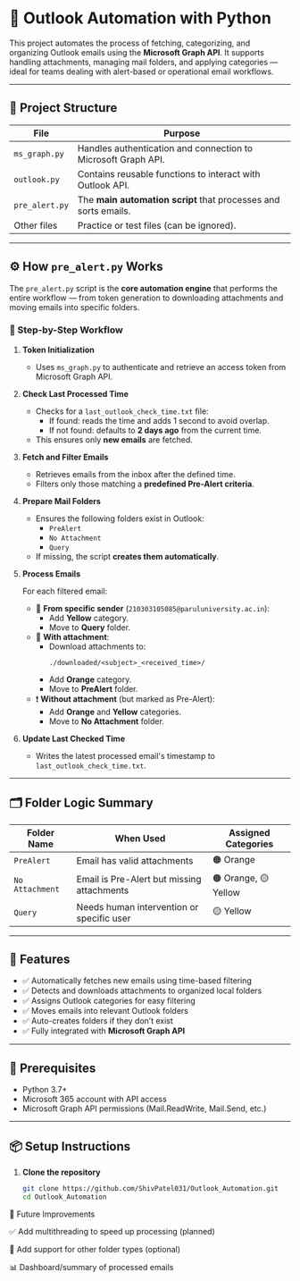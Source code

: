 # 📧 Outlook Automation with Python

This project automates the process of fetching, categorizing, and organizing Outlook emails using the **Microsoft Graph API**. It supports handling attachments, managing mail folders, and applying categories — ideal for teams dealing with alert-based or operational email workflows.

---

## 📂 Project Structure

| File              | Purpose                                                       |
|-------------------|---------------------------------------------------------------|
| `ms_graph.py`     | Handles authentication and connection to Microsoft Graph API. |
| `outlook.py`      | Contains reusable functions to interact with Outlook API.     |
| `pre_alert.py`    | The **main automation script** that processes and sorts emails. |
| Other files       | Practice or test files (can be ignored).                      |

---

## ⚙️ How `pre_alert.py` Works

The `pre_alert.py` script is the **core automation engine** that performs the entire workflow — from token generation to downloading attachments and moving emails into specific folders.

### 🔄 Step-by-Step Workflow

1. **Token Initialization**
   - Uses `ms_graph.py` to authenticate and retrieve an access token from Microsoft Graph API.

2. **Check Last Processed Time**
   - Checks for a `last_outlook_check_time.txt` file:
     - If found: reads the time and adds 1 second to avoid overlap.
     - If not found: defaults to **2 days ago** from the current time.
   - This ensures only **new emails** are fetched.

3. **Fetch and Filter Emails**
   - Retrieves emails from the inbox after the defined time.
   - Filters only those matching a **predefined Pre-Alert criteria**.

4. **Prepare Mail Folders**
   - Ensures the following folders exist in Outlook:
     - `PreAlert`
     - `No Attachment`
     - `Query`
   - If missing, the script **creates them automatically**.

5. **Process Emails**

   For each filtered email:
   - 📩 **From specific sender** (`210303105085@paruluniversity.ac.in`):
     - Add **Yellow** category.
     - Move to **Query** folder.
   - 📎 **With attachment**:
     - Download attachments to:
       ```
       ./downloaded/<subject>_<received_time>/
       ```
     - Add **Orange** category.
     - Move to **PreAlert** folder.
   - ❗ **Without attachment** (but marked as Pre-Alert):
     - Add **Orange** and **Yellow** categories.
     - Move to **No Attachment** folder.

6. **Update Last Checked Time**
   - Writes the latest processed email's timestamp to `last_outlook_check_time.txt`.

---

## 🗂 Folder Logic Summary

| Folder Name      | When Used                                | Assigned Categories    |
|------------------|-------------------------------------------|-------------------------|
| `PreAlert`       | Email has valid attachments               | 🟠 Orange               |
| `No Attachment`  | Email is Pre-Alert but missing attachments| 🟠 Orange, 🟡 Yellow     |
| `Query`          | Needs human intervention or specific user | 🟡 Yellow               |

---

## 🚀 Features

- ✅ Automatically fetches new emails using time-based filtering
- ✅ Detects and downloads attachments to organized local folders
- ✅ Assigns Outlook categories for easy filtering
- ✅ Moves emails into relevant Outlook folders
- ✅ Auto-creates folders if they don’t exist
- ✅ Fully integrated with **Microsoft Graph API**

---

## 🔐 Prerequisites

- Python 3.7+
- Microsoft 365 account with API access
- Microsoft Graph API permissions (Mail.ReadWrite, Mail.Send, etc.)

---

## 📦 Setup Instructions

1. **Clone the repository**
   ```bash
   git clone https://github.com/ShivPatel031/Outlook_Automation.git
   cd Outlook_Automation

🧠 Future Improvements

✅ Add multithreading to speed up processing (planned)

📁 Add support for other folder types (optional)

📊 Dashboard/summary of processed emails

